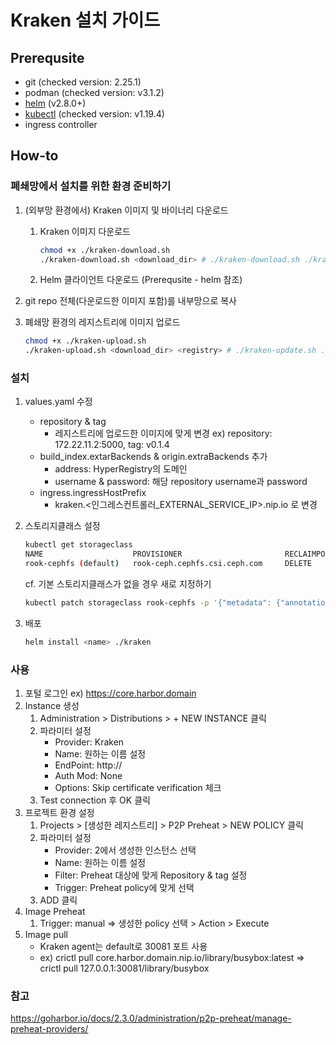 # Kraken 설치 가이드

## Prerequsite

- git (checked version: 2.25.1)
- podman (checked version: v3.1.2)
- [helm](https://helm.sh/docs/intro/install/) (v2.8.0+)
- [kubectl](https://kubernetes.io/ko/docs/tasks/tools/install-kubectl-linux/) (checked version: v1.19.4)
- ingress controller

## How-to

### 폐쇄망에서 설치를 위한 환경 준비하기

1. (외부망 환경에서) Kraken 이미지 및 바이너리 다운로드

   1. Kraken 이미지 다운로드
      ```bash
      chmod +x ./kraken-download.sh
      ./kraken-download.sh <download_dir> # ./kraken-download.sh ./kraken-downloads
      ```
   2. Helm 클라이언트 다운로드 (Prerequsite - helm 참조)

2. git repo 전체(다운로드한 이미지 포함)를 내부망으로 복사

3. 폐쇄망 환경의 레지스트리에 이미지 업로드
   ```bash
   chmod +x ./kraken-upload.sh
   ./kraken-upload.sh <download_dir> <registry> # ./kraken-update.sh ./kraken-downloads 172.22.11.2:5000
   ```

### 설치

1. values.yaml 수정

   - repository & tag
     - 레지스트리에 업로드한 이미지에 맞게 변경 ex) repository: 172.22.11.2:5000, tag: v0.1.4
   - build_index.extarBackends & origin.extraBackends 추가
     - address: HyperRegistry의 도메인
     - username & password: 해당 repository username과 password
   - ingress.ingressHostPrefix
     - kraken.<인그레스컨트롤러\_EXTERNAL_SERVICE_IP>.nip.io 로 변경

2. 스토리지클래스 설정

   ```bash
   kubectl get storageclass
   NAME                    PROVISIONER                       RECLAIMPOLICY      VOLUMEBINDINGMODE   ALLOWVOLUMEEXPANSION   AGE              AGE
   rook-cephfs (default)   rook-ceph.cephfs.csi.ceph.com     DELETE             Immediate           true                   1d
   ```

   cf. 기본 스토리지클래스가 없을 경우 새로 지정하기

   ```bash
   kubectl patch storageclass rook-cephfs -p '{"metadata": {"annotations":{"storageclass.kubernetes.io/is-default-class":"true"}}}'
   ```

3. 배포
   ```bash
   helm install <name> ./kraken
   ```

### 사용

1. 포털 로그인 ex) https://core.harbor.domain
2. Instance 생성
   1. Administration > Distributions > + NEW INSTANCE 클릭
   2. 파라미터 설정
      - Provider: Kraken
      - Name: 원하는 이름 설정
      - EndPoint: http://<kraken-proxy-ingress endpoint>
      - Auth Mod: None
      - Options: Skip certificate verification 체크
   3. Test connection 후 OK 클릭
3. 프로젝트 환경 설정
   1. Projects > [생성한 레지스트리] > P2P Preheat > NEW POLICY 클릭
   2. 파라미터 설정
      - Provider: 2에서 생성한 인스턴스 선택
      - Name: 원하는 이름 설정
      - Filter: Preheat 대상에 맞게 Repository & tag 설정
      - Trigger: Preheat policy에 맞게 선택
   3. ADD 클릭
4. Image Preheat
   1. Trigger: manual => 생성한 policy 선택 > Action > Execute
5. Image pull
   - Kraken agent는 default로 30081 포트 사용
   - ex) crictl pull core.harbor.domain.nip.io/library/busybox:latest => crictl pull 127.0.0.1:30081/library/busybox

### 참고

https://goharbor.io/docs/2.3.0/administration/p2p-preheat/manage-preheat-providers/
